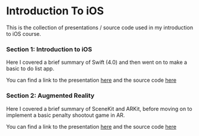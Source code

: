 # Introduction To iOS

This is the collection of presentations / source code used in my introduction to iOS course.


### Section 1: Introduction to iOS
Here I covered a brief summary of Swift (4.0) and then went on to make a basic to do list app.

You can find a link to the presentation [here](https://github.com/jaylees14/IntroToiOS/blob/master/01%20-%20Introduction.pdf) and the source code [here](https://github.com/jaylees14/IntroToiOS/tree/master/Introduction-Final)


### Section 2: Augmented Reality
Here I covered a brief summary of SceneKit and ARKit, before moving on to implement a basic penalty shootout game in AR.

You can find a link to the presentation [here](https://github.com/jaylees14/IntroToiOS/blob/master/02%20-%20ARKit.pdf) and the source code [here](https://github.com/jaylees14/IntroToiOS/tree/master/ARExample)

